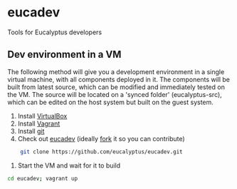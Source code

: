 eucadev
=======

Tools for Eucalyptus developers

## Dev environment in a VM

The following method will give you a development environment 
in a single virtual machine, with all components deployed in it.
The components will be built from latest source, which can be 
modified and immediately tested on the VM. The source will 
be located on a 'synced folder' (eucalyptus-src), which can be
edited on the host system but built on the guest system.

1. Install [VirtualBox](https://www.virtualbox.org)
1. Install [Vagrant](http://www.vagrantup.com/)
1. Install [git](http://git-scm.com)
1. Check out [eucadev](https://github.com/eucalyptus/eucadev) (ideally [fork](http://help.github.com/fork-a-repo/) it so you can contribute)
```bash
    git clone https://github.com/eucalyptus/eucadev.git
````
1. Start the VM and wait for it to build
```bash
cd eucadev; vagrant up
```

